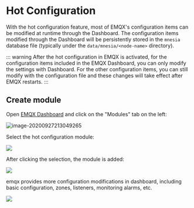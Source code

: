 # Hot Configuration

With the hot configuration feature, most of EMQX's configuration items can be modified at runtime through the Dashboard.
The configuration items modified through the Dashboard will be persistently stored in the `mnesia` database file (typically under the `data/mnesia/<node-name>` directory).

::: warning
After the hot configuration in EMQX is activated, for the configuration items included in the EMQX Dashboard, you can only modify the settings with Dashboard.
For the other configuration items, you can still modify with the configuration file and these changes will take effect after EMQX restarts.
:::

## Create module

Open [EMQX Dashboard](http://127.0.0.1:18083/#/modules) and click on the "Modules" tab on the left:

![image-20200927213049265](./assets/modules.png)

Select the hot configuration module:

![](./assets/hot_confs1.png)


After clicking the selection, the module is added:

![](./assets/hot_confs2.png)

emqx provides more configuration modifications in dashboard, including basic configuration, zones, listeners, monitoring alarms, etc.

![](./assets/hot_confs3.png)